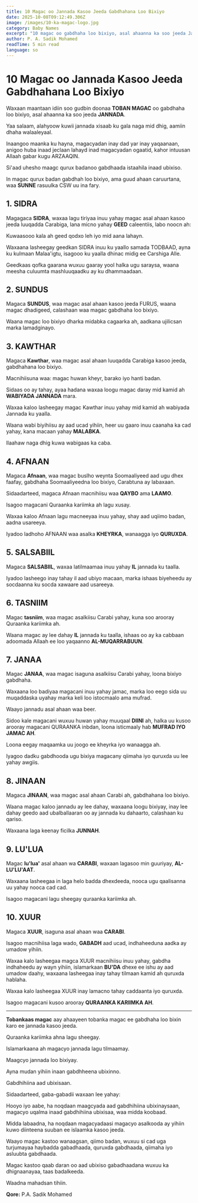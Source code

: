 ```yaml
---
title: 10 Magac oo Jannada Kasoo Jeeda Gabdhahana Loo Bixiyo
date: 2025-10-08T09:12:49.306Z
image: /images/10-ka-magac-logo.jpg
category: Baby Names
excerpt: "10 magac oo gabdhaha loo bixiyo, asal ahaanna ka soo jeeda Jannada, oo Quraanka kariimka ah lagu sheegay."
author: P. A. Sadik Mohamed
readTime: 5 min read
language: so
---
```


# 10 Magac oo Jannada Kasoo Jeeda Gabdhahana Loo Bixiyo

Waxaan maantaan idiin soo gudbin doonaa **TOBAN MAGAC** oo gabdhaha loo bixiyo, asal ahaanna ka soo jeeda **JANNADA**.

Yaa salaam, alahyoow kuwii jannada xisaab ku gala naga mid dhig, aamiin dhaha walaaleyaal.

Inaangoo maanka ku hayna, magacyadan inay dad yar inay yaqaanaan, anigoo huba inaad jeclaan lahayd inad magacyadan ogaatid, kahor intuusan Allaah gabar kugu ARZAAQIN.

Si'aad uhesho maagc qurux badanoo gabdhaada istaahila inaad ubixiso.

In magac qurux badan gabdhah loo bixiyo, ama guud ahaan caruurtana, waa **SUNNE** rasuulka CSW uu ina fary.

## 1. SIDRA

Magagaca **SIDRA**, waxaa lagu tiriyaa inuu yahay magac asal ahaan kasoo jeeda luuqadda Carabiga, lana micno yahay **GEED** caleentiis, labo noocn ah:

Kuwaasooo kala ah geed qodxo leh iyo mid aana lahayn.

Waxaana lasheegay geedkan SIDRA inuu ku yaallo samada TODBAAD, ayna ku kulmaan Malaa'igtu, isagooo ku yaalla dhinac midig ee Carshiga Alle.

Geedkaas qofka gaarana wuxuu gaaray yool halka ugu saraysa, waana meesha culuumta mashluuqaadku ay ku dhammaadaan.

## 2. SUNDUS

Magaca **SUNDUS**, waa magac asal ahaan kasoo jeeda FURUS, waana magac dhadigeed, calashaan waa magac gabdhaha loo bixiyo.

Waana magac loo bixiyo dharka midabka cagaarka ah, aadkana ujilicsan marka lamadginayo.

## 3. KAWTHAR

Magaca **Kawthar**, waa magac asal ahaan luuqadda Carabiga kasoo jeeda, gabdhahana loo bixiyo.

Macnihiisuna waa: magac huwan kheyr, barako iyo hanti badan.

Sidaas oo ay tahay, ayaa hadana waxaa loogu magac daray mid kamid ah **WABIYADA JANNADA** mara.

Waxaa kaloo lasheegay magac Kawthar inuu yahay mid kamid ah wabiyada Jannada ku yaalla.

Waana wabi biyihiisu ay aad ucad yihiin, heer uu gaaro inuu caanaha ka cad yahay, kana macaan yahay **MALABKA**.

Ilaahaw naga dhig kuwa wabigaas ka caba.

## 4. AFNAAN

Magaca **Afnaan**, waa magac buslho weynta Soomaaliyeed aad ugu dhex faafay, gabdhaha Soomaaliyeedna loo bixiyo, Carabtuna ay labaxaan.

Sidaadarteed, magaca Afnaan macnihiisu waa **QAYBO** ama **LAAMO**.

Isagoo magacani Quraanka kariimka ah lagu xusay.

Waxaa kaloo Afnaan lagu macneeyaa inuu yahay, shay aad uqiimo badan, aadna usareeya.

Iyadoo ladhoho AFNAAN waa asalka **KHEYRKA**, wanaagga iyo **QURUXDA**.

## 5. SALSABIIL

Magaca **SALSABIIL**, waxaa latilmaamaa inuu yahay **IL** jannada ku taalla.

Iyadoo lasheego inay tahay il aad ubiyo macaan, marka ishaas biyeheedu ay socdaanna ku socda xawaare aad usareeya.

## 6. TASNIIM

Magac **tasniim**, waa magac asalkiisu Carabi yahay, kuna soo arooray Quraanka kariimka ah.

Waana magac ay lee dahay **IL** jannada ku taalla, ishaas oo ay ka cabbaan adoomada Allaah ee loo yaqaanno **AL-MUQARRABUUN**.

## 7. JANAA

Magac **JANAA**, waa magac isaguna asalkiisu Carabi yahay, loona bixiyo gabdhaha.

Waxaana loo badiyaa magacani inuu yahay jamac, marka loo eego sida uu muqaddaska uyahay marka keli loo istocmaalo ama mufrad.

Waayo jannadu asal ahaan waa beer.

Sidoo kale magacani wuxuu huwan yahay muuqaal **DIINI** ah, halka uu kusoo arooray magacani QURAANKA inbdan, loona isticmaaly hab **MUFRAD IYO JAMAC AH**.

Loona eegay maqaamka uu joogo ee kheyrka iyo wanaagga ah.

Iyagoo dadku gabdhooda ugu bixiya magacany qiimaha iyo quruxda uu lee yahay awgiis.

## 8. JINAAN

Magaca **JINAAN**, waa magac asal ahaan Carabi ah, gabdhahana loo bixiyo.

Waana magac kaloo jannadu ay lee dahay, waxaana loogu bixiyay, inay lee dahay geedo aad ubalballaaran oo ay jannada ku dahaarto, calashaan ku qariso.

Waxaana laga keenay ficilka **JUNNAH**.

## 9. LU'LUA

Magac **lu'lua'** asal ahaan wa **CARABI**, waxaan lagasoo min guuriyay, **AL-LU'LU'AAT**.

Waxaana lasheegaa in laga helo badda dhexdeeda, nooca ugu qaalisanna uu yahay nooca cad cad.

Isagoo magacani lagu sheegay quraanka kariimka ah.

## 10. XUUR

Magaca **XUUR**, isaguna asal ahaan waa **CARABI**.

Isagoo macnihiisa laga wado, **GABADH** aad ucad, indhaheeduna aadka ay umadow yihiin.

Waxaa kalo lasheegaa magca XUUR macnihiisu inuu yahay, gabdha indhaheedu ay wayn yihiin, islamarkaan **BU'DA** dhexe ee ishu ay aad umadow daahy, waxaana lasheegaa inay tahay tilmaan kamid ah quruxda hablaha.

Waxaa kalo lasheegaa XUUR inay lamacno tahay caddaanta iyo quruxda.

Isagoo magacani kusoo arooray **QURAANKA KARIIMKA AH**.

---

**Tobankaas magac** aay ahaayeen tobanka magac ee gabdhaha loo bixin karo ee jannada kasoo jeeda.

Quraanka kariimka ahna lagu sheegay.

Islamarkaana ah magacyo jannada lagu tilmaamay.

Maagcyo jannada loo bixiyay.

Ayna mudan yihiin inaan gabdhheena ubixinno.

Gabdhihiina aad ubixisaan.

Sidaadarteed, gaba-gabadii waxaan lee yahay:

Hooyo iyo aabe, ha noqdaan maagcyada aad gabdhihiina ubixinaysaan, magacyo uqalma inaad gabdhihiina ubixisaa, waa midda koobaad.

Midda labaadna, ha noqdaan magacyadaasi magacyo asalkooda ay yihiin kuwo diinteena suuban ee islaamka kasoo jeeda.

Waayo magac kastoo wanaagsan, qiimo badan, wuxuu si cad uga turjumayaa haybadda gabadhaada, quruxda gabdhaada, qiimaha iyo asluubta gabdhaada.

Magac kastoo qaab daran oo aad ubixiso gabadhaadana wuxuu ka dhignaanayaa, taas badalkeeda.

Waadna mahadsan tihiin.

**Qore:** P.A. Sadik Mohamed